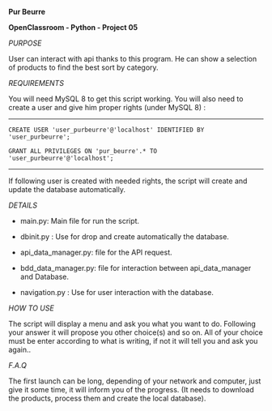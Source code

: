 __Pur Beurre__

**OpenClassroom - Python - Project 05**

*PURPOSE*

User can interact with api thanks to this program. He can show a selection of products to find the best sort by category.

*REQUIREMENTS*

You will need MySQL 8 to get this script working. You will also need to create a user and give him proper rights (under MySQL 8) :
*********************
`CREATE USER 'user_purbeurre'@'localhost' IDENTIFIED BY 'user_purbeurre';`

`GRANT ALL PRIVILEGES ON 'pur_beurre'.* TO 'user_purbeurre'@'localhost';`
**********************
If following user is created with needed rights, the script will create and update the database automatically.

*DETAILS*
* main.py: Main file for run the script.

* dbinit.py : Use for drop and create automatically the database.

* api_data_manager.py: file for the API request.

* bdd_data_manager.py: file for interaction between api_data_manager and Database.

* navigation.py : Use for user interaction with the database.

*HOW TO USE*

The script will display a menu and ask you what you want to do. Following your answer it will propose you other choice(s) and so on. All of your choice must be enter according to what is writing, if not it will tell you and ask you again..

*F.A.Q*

The first launch can be long, depending of your network and computer, just give it some time, it will inform you of the progress. (It needs to download the products, process them and create the local database).

